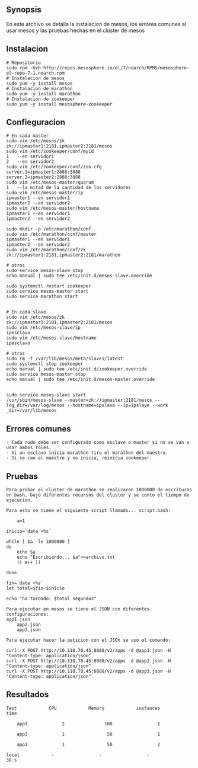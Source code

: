 ## Synopsis

En este archivo se detalla la instalacion de mesos, los errores comunes al usar mesos y las pruebas hechas en el cluster de mesos

## Instalacion
	
    # Repositorio 
    sudo rpm -Uvh http://repos.mesosphere.io/el/7/noarch/RPMS/mesosphere-el-repo-7-1.noarch.rpm
    # Instalacion de mesos 
    sudo yum -y install mesos 
    # Instalacion de marathon
    sudo yum -y install marathon
    # Instalacion de zookeeper
    sudo yum -y install mesosphere-zookeeper


## Confieguracion

    # En cada master
    sudo vim /etc/mesos/zk
	zk://ipmaster1:2181,ipmaster2:2181/mesos
    sudo vim /etc/zookeeper/conf/myid
	1   --en servidor1
	2   --en servidor2
    sudo vim /etc/zookeeper/conf/zoo.cfg
	server.1=ipmaster1:2888:3888
	server.2=ipmaster2:2888:3888
    sudo vim /etc/mesos-master/quorum
	1   --la mitad de la cantidad de los servidores
    sudo vim /etc/mesos-master/ip
	ipmaster1 --en servidor1
	ipmaster2 --en servidor2
    sudo vim /etc/mesos-master/hostname
	ipmaster1 --en servidor1
	ipmaster2 --en servidor2

    sudo mkdir -p /etc/marathon/conf
    sudo vim /etc/marathon/conf/master
	ipmaster1 --en servidor1
	ipmaster2 --en servidor2
    sudo vim /etc/marathon/conf/zk
	zk://ipmaster1:2181,ipmaster2:2181/marathon

    # otros
    sudo service mesos-slave stop
    echo manual | sudo tee /etc/init.d/mesos-slave.override

    sudo systemctl restart zookeeper
    sudo service mesos-master start
    sudo service marathon start

    
    # En cada slave
    sudo vim /etc/mesos/zk
	zk://ipmaster1:2181,ipmaster2:2181/mesos
    sudo vim /etc/mesos-slave/ip
	ipesclavo
    sudo vim /etc/mesos-slave/hostname 
	ipesclavo

    # otros
    sudo rm -f /var/lib/mesos/meta/slaves/latest
    sudo systemctl stop zookeeper
    echo manual | sudo tee /etc/init.d/zookeeper.override
    sudo service mesos-master stop
    echo manual | sudo tee /etc/init.d/mesos-master.override
    

    sudo service mesos-slave start
    /usr/sbin/mesos-slave --master=zk://ipmaster:2181/mesos --log_dir=/var/log/mesos --hostname=ipslave --ip=ipslave --work _dir=/var/lib/mesos 


## Errores comunes

    - Cada nodo debe ser configurado como esclavo o master si no se van a usar ambos roles.
    - Si un esclavo inicia marathon tira el marathon del maestro.
    - Si se cae el maestro y no inicia, reinicia zookeeper.

## Pruebas

    Para probar el cluster de marathon se realizaron 1000000 de escrituras en bash, bajo diferentes recursos del cluster y se conto el tiempo de ejecucion.

    Para esto se tiene el siguiente script llamado... script.bash:

        a=1

	inicio=`date +%s`

	while [ $a -le 1000000 ]
	do
		echo $a
		echo "Escribiendo... $a">>archivo.txt
		(( a++ ))

	done

	fin=`date +%s`
	let total=$fin-$inicio

	echo "ha tardado: $total segundos"

    Para ejecutar en mesos se tiene el JSON con diferentes configuraciones:
	app1.json
        app2.json
        app3.json

    Para ejecutar hacer la peticion con el JSOn se uso el comando:

	curl -X POST http://10.110.70.45:8080/v2/apps -d @app1.json -H "Content-type: application/json"
	curl -X POST http://10.110.70.45:8080/v2/apps -d @app2.json -H "Content-type: application/json"
	curl -X POST http://10.110.70.45:8080/v2/apps -d @app3.json -H "Content-type: application/json"

## Resultados

	Test            CPU            Memory            instances            time        

        app1             2               100                 1

        app2             1                50                 1

        app3             1                50                 2

	local            -                 -                 -                 38 s


